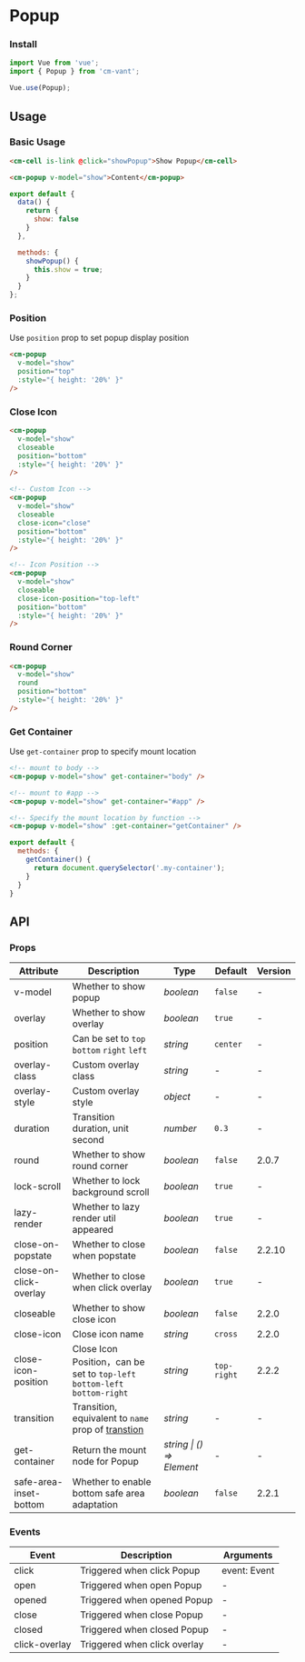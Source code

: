 # Popup

### Install

``` javascript
import Vue from 'vue';
import { Popup } from 'cm-vant';

Vue.use(Popup);
```

## Usage

### Basic Usage

```html
<cm-cell is-link @click="showPopup">Show Popup</cm-cell>

<cm-popup v-model="show">Content</cm-popup>
```

```javascript
export default {
  data() {
    return {
      show: false
    }
  },

  methods: {
    showPopup() {
      this.show = true;
    }
  }
};
```

### Position

Use `position` prop to set popup display position

```html
<cm-popup
  v-model="show"
  position="top"
  :style="{ height: '20%' }"
/>
```

### Close Icon

```html
<cm-popup
  v-model="show"
  closeable
  position="bottom"
  :style="{ height: '20%' }"
/>

<!-- Custom Icon -->
<cm-popup
  v-model="show"
  closeable
  close-icon="close"
  position="bottom"
  :style="{ height: '20%' }"
/>

<!-- Icon Position -->
<cm-popup
  v-model="show"
  closeable
  close-icon-position="top-left"
  position="bottom"
  :style="{ height: '20%' }"
/>
```

### Round Corner

```html
<cm-popup
  v-model="show"
  round
  position="bottom"
  :style="{ height: '20%' }"
/>
```

### Get Container

Use `get-container` prop to specify mount location

```html
<!-- mount to body -->
<cm-popup v-model="show" get-container="body" />

<!-- mount to #app -->
<cm-popup v-model="show" get-container="#app" />

<!-- Specify the mount location by function -->
<cm-popup v-model="show" :get-container="getContainer" />
```

```js
export default {
  methods: {
    getContainer() {
      return document.querySelector('.my-container');
    }
  }
}
```

## API

### Props

| Attribute | Description | Type | Default | Version |
|------|------|------|------|------|
| v-model | Whether to show popup | *boolean* | `false` | - |
| overlay | Whether to show overlay | *boolean* | `true` | - |
| position | Can be set to `top` `bottom` `right` `left` | *string* | `center` | - |
| overlay-class | Custom overlay class | *string* | - | - |
| overlay-style | Custom overlay style | *object* | - | - |
| duration | Transition duration, unit second | *number* | `0.3` | - |
| round | Whether to show round corner | *boolean* | `false` | 2.0.7 |
| lock-scroll | Whether to lock background scroll | *boolean* | `true` | - |
| lazy-render | Whether to lazy render util appeared | *boolean* | `true` | - |
| close-on-popstate | Whether to close when popstate | *boolean* | `false` | 2.2.10 |
| close-on-click-overlay | Whether to close when click overlay | *boolean* | `true` | - |
| closeable | Whether to show close icon | *boolean* | `false` | 2.2.0 |
| close-icon | Close icon name | *string* | `cross` | 2.2.0 |
| close-icon-position | Close Icon Position，can be set to `top-left` `bottom-left` `bottom-right` | *string* | `top-right` | 2.2.2 |
| transition | Transition, equivalent to `name` prop of [transtion](https://vuejs.org/v2/api/#transition) | *string* | - | - |
| get-container | Return the mount node for Popup | *string \| () => Element* | - | - |
| safe-area-inset-bottom | Whether to enable bottom safe area adaptation | *boolean* | `false` | 2.2.1 |

### Events

| Event | Description | Arguments |
|------|------|------|
| click | Triggered when click Popup | event: Event |
| open | Triggered when open Popup | - |
| opened | Triggered when opened Popup | - |
| close | Triggered when close Popup | - |
| closed | Triggered when closed Popup | - |
| click-overlay | Triggered when click overlay | - |
